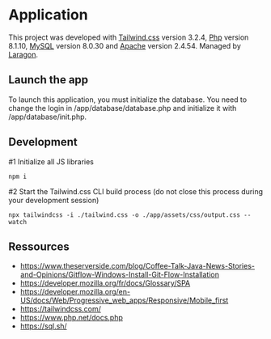 # Application

This project was developed with [Tailwind.css](https://tailwindcss.com/) version 3.2.4, [Php](https://www.php.net/)
version 8.1.10,
[MySQL](https://www.mysql.com/) version 8.0.30 and [Apache](https://httpd.apache.org/) version 2.4.54.
Managed by [Laragon](https://laragon.org/).

## Launch the app

To launch this application, you must initialize the database.
You need to change the login in /app/database/database.php and initialize it
with /app/database/init.php.

## Development

#1 Initialize all JS libraries

```
npm i
```

#2 Start the Tailwind.css CLI build process (do not close this process during your development session)

```
npx tailwindcss -i ./tailwind.css -o ./app/assets/css/output.css --watch
```

## Ressources

- https://www.theserverside.com/blog/Coffee-Talk-Java-News-Stories-and-Opinions/Gitflow-Windows-Install-Git-Flow-Installation
- https://developer.mozilla.org/fr/docs/Glossary/SPA
- https://developer.mozilla.org/en-US/docs/Web/Progressive_web_apps/Responsive/Mobile_first
- https://tailwindcss.com/
- https://www.php.net/docs.php
- https://sql.sh/